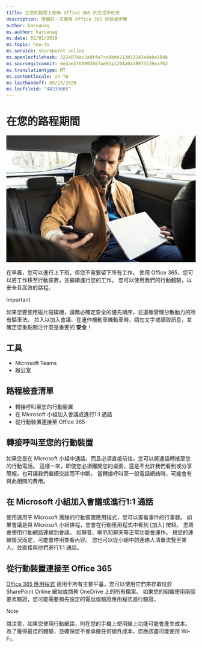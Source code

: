 ```yaml
---
title: 在您的路程上使用 Office 365 的生活中的天
description: 準備好一天使用 Office 365 的快速步驟
author: karuanag
ms.author: karuanag
ms.date: 02/01/2019
ms.topic: how-to
ms.service: sharepoint online
ms.openlocfilehash: 3224874ac3a9f4a7ce8bde213d11243a4eba184b
ms.sourcegitcommit: ee4aebf60893887ae95a1294a9ad8975539ea762
ms.translationtype: MT
ms.contentlocale: zh-TW
ms.lasthandoff: 09/23/2020
ms.locfileid: "48233665"
---
```

# <a name="during-your-commute"></a>在您的路程期間

![上路程視覺](media/ditl_commute.png)

在早晨，您可以進行上下班，但您不需要留下所有工作。 使用 Office 365，您可以將工作移至行動裝置，並繼續進行您的工作。  您可以使用我們的行動體驗，以安全且高效的路程。  

> [!IMPORTANT]
> 如果您要使用磁片磁碟機，請務必確定安全的優先順序，並遵循管理分散動力的所有驅車法。 拉入以加入會議、在運作機動車機動車時，請勿文字或讀取訊息，並確定您重點關注什麼是重要的 **安全**！


## <a name="tools"></a>工具
- Microsoft Teams
- 辦公室 

## <a name="checklist-for-your-commute"></a>路程檢查清單
- 轉接呼叫至您的行動裝置
- 在 Microsoft 小組加入會議或進行1:1 通話
- 從行動裝置連接至 Office 365
 
## <a name="transfer-a-call-to-your-mobile-device"></a>轉接呼叫至您的行動裝置
如果您是在 Microsoft 小組中通話，而且必須直接前往，您可以將通話轉接至您的行動電話。 這樣一來，即使您必須離開您的桌面，還是不允許我們看到或分享簡報，也可讓我們繼續交談而不中斷。 當轉接呼叫至一般電話網絡時，可能會有與此相關的費用。

## <a name="join-a-meeting-or-have-a-11-call-in-microsoft-teams"></a>在 Microsoft 小組加入會議或進行1:1 通話
使用適用于 Microsoft 團隊的行動裝置應用程式，您可以查看事件的行事曆。  如果會議是與 Microsoft 小組排程，您會在行動應用程式中看到 [加入] 按鈕。 您將會使用行動網路連線到會議。  如靜音、喇叭和聊天等正常功能會運作。  視您的連線情況而定，可能會停用查看內容。 您也可以從小組中的連絡人清單流覽至某人，並直接與他們進行1:1 通話。 

## <a name="connect-to-office-365-from-your-mobile-device"></a>從行動裝置連接至 Office 365
[Office 365 應用程式](https://support.office.com/article/set-up-office-apps-and-email-on-a-mobile-device-7dabb6cb-0046-40b6-81fe-767e0b1f014f?ui=en-US&rs=en-US&ad=US) 適用于所有主要平臺，您可以使用它們來存取位於 SharePoint Online 網站或商務 OneDrive 上的所有檔案。 如果您的組織使用兩個要素驗證，您可能需要預先設定的電話或驗證應用程式進行驗證。  

> [!NOTE]
> 請注意，如果您使用行動網路，則在您的手機上使用線上功能可能會產生成本。 為了獲得最佳的體驗，並確保您不會承擔任何額外成本，您應該盡可能使用 Wi-Fi。